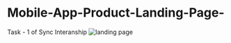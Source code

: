 # Mobile-App-Product-Landing-Page-
Task - 1 of Sync Interanship
![landing page](https://github.com/Mohd1999-collb/Mobile-App-Product-Landing-Page-/assets/96992202/03b6d599-4b00-464d-9544-e6224afb0b15)
